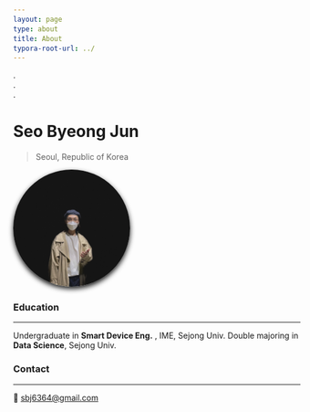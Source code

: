 ```yaml
---
layout: page
type: about
title: About
typora-root-url: ../
---
```




  

.  
.  
.  

# Seo Byeong Jun

> Seoul, Republic of Korea



<img src="/assets/images/about_profile2.jpeg" alt="Photo of me" style="zoom:20%;border=none;border-radius:50%;box-shadow: 0px 20px 40px" />





### Education

---

Undergraduate in **Smart Device Eng.** , IME, Sejong Univ.
Double majoring in **Data Science**, Sejong Univ.



### Contact

---

📧   sbj6364@gmail.com
